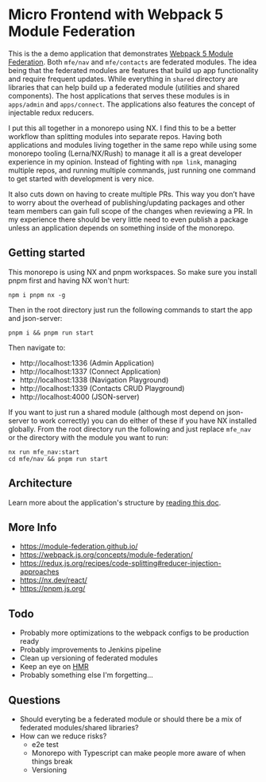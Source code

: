 # Micro Frontend with Webpack 5 Module Federation

This is the a demo application that demonstrates [Webpack 5 Module Federation](https://webpack.js.org/concepts/module-federation/). Both `mfe/nav` and `mfe/contacts` are federated modules. The idea being that the federated modules are features that build up app functionality and require frequent updates. While everything in `shared` directory are libraries that can help build up a federated module (utilities and shared components). The host applications that serves these modules is in `apps/admin` and `apps/connect`. The applications also features the concept of injectable redux reducers.

I put this all together in a monorepo using NX. I find this to be a better workflow than splitting modules into separate repos. Having both applications and modules living together in the same repo while using some monorepo tooling (Lerna/NX/Rush) to manage it all is a great developer experience in my opinion. Instead of fighting with `npm link`, managing multiple repos, and running multiple commands, just running one command to get started with development is very nice.

It also cuts down on having to create multiple PRs. This way you don’t have to worry about the overhead of publishing/updating packages and other team members can gain full scope of the changes when reviewing a PR. In my experience there should be very little need to even publish a package unless an application depends on something inside of the monorepo.

## Getting started

This monorepo is using NX and pnpm workspaces. So make sure you install pnpm first and having NX won't hurt:

```
npm i pnpm nx -g
```

Then in the root directory just run the following commands to start the app and json-server:

```
pnpm i && pnpm run start
```

Then navigate to:

- http://localhost:1336 (Admin Application)
- http://localhost:1337 (Connect Application)
- http://localhost:1338 (Navigation Playground)
- http://localhost:1339 (Contacts CRUD Playground)
- http://localhost:4000 (JSON-server)

If you want to just run a shared module (although most depend on json-server to work correctly) you can do either of these if you have NX installed globally. From the root directory run the following and just replace `mfe_nav` or the directory with the module you want to run:

```
nx run mfe_nav:start
cd mfe/nav && pnpm run start
```

## Architecture

Learn more about the application's structure by [reading this doc](./docs/ARCHITECTURE.md).

## More Info

- https://module-federation.github.io/
- https://webpack.js.org/concepts/module-federation/
- https://redux.js.org/recipes/code-splitting#reducer-injection-approaches
- https://nx.dev/react/
- https://pnpm.js.org/

## Todo

- Probably more optimizations to the webpack configs to be production ready
- Probably improvements to Jenkins pipeline
- Clean up versioning of federated modules
- Keep an eye on [HMR](https://github.com/pmmmwh/react-refresh-webpack-plugin/issues/126)
- Probably something else I'm forgetting...

## Questions

- Should everyting be a federated module or should there be a mix of federated modules/shared libraries?
- How can we reduce risks?
  - e2e test
  - Monorepo with Typescript can make people more aware of when things break
  - Versioning
